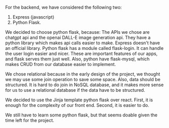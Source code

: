 For the backend, we have considered the following two:

1. Express (javascript)
2. Python Flask.

We decided to choose python flask, because:
  The APIs we chose are chatgpt api and the openai DALL-E image generation api. They have a python library which makes api calls easier to make.
  Express doesn't have an official library.
   Python flask has a module called flask-login. It can handle the user login easier and nicer. These are important features of our apps, and flask serves them just well.
 Also, python have flask-mysql, which makes CRUD from our database easier to implement.
 
 We chose relational because in the early design of the project, we thought we may use some join operation to save some space. Also, data should be structured. It is hard to do join in NoSQL database,
 and it makes more sense for us to use a relational database if the data have to be structured.
 

 We decided to use the Jinja template python flask over react. First, it is enough for the complexity of our front end. Second, it is easier to do.
 
 We still have to learn some python flask, but that seems doable given the time left for the project.
